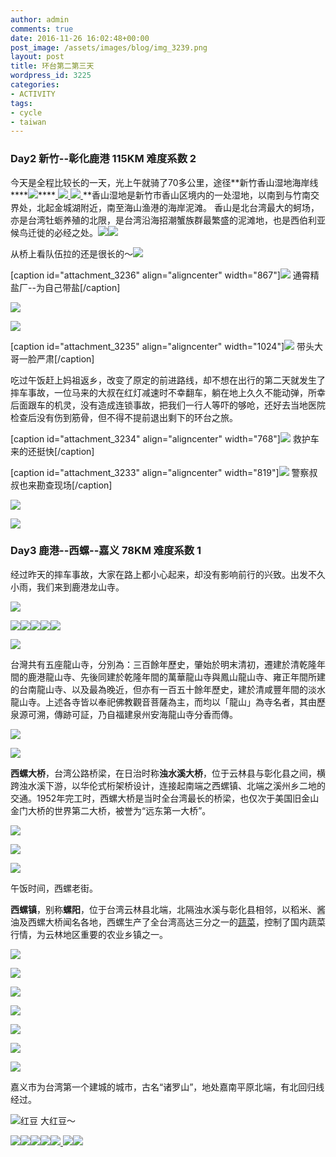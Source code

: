 ```yaml
---
author: admin
comments: true
date: 2016-11-26 16:02:48+00:00
post_image: /assets/images/blog/img_3239.png
layout: post
title: 环台第二第三天
wordpress_id: 3225
categories:
- ACTIVITY
tags:
- cycle
- taiwan
---
```


### **Day2 新竹--彰化鹿港 115KM 难度系数 2**


今天是全程比较长的一天，光上午就骑了70多公里，途径**新竹香山湿地海岸线****[![](http://www.billrain.com/billrain/wp-content/uploads/img_3279.jpg)](http://www.billrain.com/billrain/wp-content/uploads/img_3279.jpg)****[
](http://www.billrain.com/billrain/wp-content/uploads/img_3268.jpg)[![](http://www.billrain.com/billrain/wp-content/uploads/dsc_5504-1024x678.jpg)](http://www.billrain.com/billrain/wp-content/uploads/dsc_5504.jpg)[
](http://www.billrain.com/billrain/wp-content/uploads/img_3250.jpg)[![](http://www.billrain.com/billrain/wp-content/uploads/img_3223-1024x768.jpg)](http://www.billrain.com/billrain/wp-content/uploads/img_3223.jpg)[
](http://www.billrain.com/billrain/wp-content/uploads/img_3222.jpg)**香山湿地是新竹市香山区境内的一处湿地，以南到与竹南交界处，北起金城湖附近，南至海山渔港的海岸泥滩。
香山是北台湾最大的蚵场，亦是台湾牡蛎养殖的北限，是台湾沿海招潮蟹族群最繁盛的泥滩地，也是西伯利亚候鸟迁徙的必经之处。![](http://www.billrain.com/billrain/wp-content/uploads/img_3222-1024x1024.jpg)![](http://www.billrain.com/billrain/wp-content/uploads/dsc_5191-678x1024.jpg)

从桥上看队伍拉的还是很长的～![](http://www.billrain.com/billrain/wp-content/uploads/dsc_5202-1024x678.jpg)

[caption id="attachment_3236" align="aligncenter" width="867"]![](http://www.billrain.com/billrain/wp-content/uploads/img_3239-867x1024.jpg) 通霄精盐厂--为自己带盐[/caption]

![](http://www.billrain.com/billrain/wp-content/uploads/dsc_5388-1024x678.jpg)

![](http://www.billrain.com/billrain/wp-content/uploads/dsc_5408-678x1024.jpg)

[caption id="attachment_3235" align="aligncenter" width="1024"]![](http://www.billrain.com/billrain/wp-content/uploads/dsc_5446-1024x678.jpg) 带头大哥一脸严肃[/caption]

吃过午饭赶上妈祖返乡，改变了原定的前进路线，却不想在出行的第二天就发生了摔车事故，一位马来的大叔在红灯减速时不幸翻车，躺在地上久久不能动弹，所幸后面跟车的机灵，没有造成连锁事故，把我们一行人等吓的够呛，还好去当地医院检查后没有伤到筋骨，但不得不提前退出剩下的环台之旅。

[caption id="attachment_3234" align="aligncenter" width="768"]![](http://www.billrain.com/billrain/wp-content/uploads/img_3249-768x1024.jpg) 救护车来的还挺快[/caption]

[caption id="attachment_3233" align="aligncenter" width="819"]![](http://www.billrain.com/billrain/wp-content/uploads/img_3250-819x1024.jpg) 警察叔叔也来勘查现场[/caption]

![](http://www.billrain.com/billrain/wp-content/uploads/img_3261-1024x1024.jpg)

![](http://www.billrain.com/billrain/wp-content/uploads/img_3268-768x1024.jpg)


### **Day3 鹿港--西螺--嘉义 78KM 难度系数 1**


经过昨天的摔车事故，大家在路上都小心起来，却没有影响前行的兴致。出发不久小雨，我们来到鹿港龙山寺。

[![](http://www.billrain.com/billrain/wp-content/uploads/img_3340.jpg)](http://www.billrain.com/billrain/wp-content/uploads/img_3340.jpg)

[![](http://www.billrain.com/billrain/wp-content/uploads/dsc_5669-1.jpg)](http://www.billrain.com/billrain/wp-content/uploads/dsc_5669-1.jpg)[![](http://www.billrain.com/billrain/wp-content/uploads/dsc_5740-1.jpg)](http://www.billrain.com/billrain/wp-content/uploads/dsc_5740-1.jpg)[![](http://www.billrain.com/billrain/wp-content/uploads/dsc_5702-1.jpg)](http://www.billrain.com/billrain/wp-content/uploads/dsc_5702-1.jpg)[![](http://www.billrain.com/billrain/wp-content/uploads/img_3298-1.jpg)](http://www.billrain.com/billrain/wp-content/uploads/img_3298-1.jpg)[![](http://www.billrain.com/billrain/wp-content/uploads/img_6832-1.jpg)](http://www.billrain.com/billrain/wp-content/uploads/img_6832-1.jpg)

[![](http://www.billrain.com/billrain/wp-content/uploads/img_3287-1.jpg)](http://www.billrain.com/billrain/wp-content/uploads/img_3287-1.jpg)


台灣共有五座龍山寺，分別為：三百餘年歷史，肇始於明末清初，遷建於清乾隆年間的鹿港龍山寺、先後同建於乾隆年間的萬華龍山寺與鳳山龍山寺、雍正年間所建的台南龍山寺、以及最為晚近，但亦有一百五十餘年歷史，建於清咸豐年間的淡水龍山寺。上述各寺皆以奉祀佛教觀音菩薩為主，而均以「龍山」為寺名者，其由歷泉源可溯，傳跡可証，乃自福建泉州安海龍山寺分香而傳。




[![](http://www.billrain.com/billrain/wp-content/uploads/img_3292-1.jpg)](http://www.billrain.com/billrain/wp-content/uploads/img_3292-1.jpg)

[![](http://www.billrain.com/billrain/wp-content/uploads/dsc_5539-1.jpg)](http://www.billrain.com/billrain/wp-content/uploads/dsc_5539-1.jpg)


**西螺大桥**，台湾公路桥梁，在日治时称**浊水溪大桥**，位于云林县与彰化县之间，横跨浊水溪下游，以华伦式桁架桥设计，连接起南端之西螺镇、北端之溪州乡二地的交通。1952年完工时，西螺大桥是当时全台湾最长的桥梁，也仅次于美国旧金山金门大桥的世界第二大桥，被誉为“远东第一大桥”。


[![](http://www.billrain.com/billrain/wp-content/uploads/img_3306-1.jpg)](http://www.billrain.com/billrain/wp-content/uploads/img_3306-1.jpg)

[![](http://www.billrain.com/billrain/wp-content/uploads/dsc_5610-1.jpg)](http://www.billrain.com/billrain/wp-content/uploads/dsc_5610-1.jpg)

[![](http://www.billrain.com/billrain/wp-content/uploads/img_3450.jpg)](http://www.billrain.com/billrain/wp-content/uploads/img_3450.jpg)

午饭时间，西螺老街。


**西螺镇**，别称**螺阳**，位于台湾云林县北端，北隔浊水溪与彰化县相邻，以稻米、酱油及西螺大桥闻名各地，西螺生产了全台湾高达三分之一的[蔬菜](https://zh.wikipedia.org/wiki/%E8%94%AC%E8%8F%9C)，控制了国内蔬菜行情，为云林地区重要的农业乡镇之一。


[![](http://www.billrain.com/billrain/wp-content/uploads/img_3323-1.jpg)](http://www.billrain.com/billrain/wp-content/uploads/img_3323-1.jpg)

[![](http://www.billrain.com/billrain/wp-content/uploads/img_3320-1.jpg)](http://www.billrain.com/billrain/wp-content/uploads/img_3320-1.jpg)

[![](http://www.billrain.com/billrain/wp-content/uploads/img_3316-1.jpg)](http://www.billrain.com/billrain/wp-content/uploads/img_3316-1.jpg)

[![](http://www.billrain.com/billrain/wp-content/uploads/img_3315-1.jpg)](http://www.billrain.com/billrain/wp-content/uploads/img_3315-1.jpg)

[![](http://www.billrain.com/billrain/wp-content/uploads/img_3318-1.jpg)](http://www.billrain.com/billrain/wp-content/uploads/img_3318-1.jpg)

[![](http://www.billrain.com/billrain/wp-content/uploads/img_3319-1.jpg)](http://www.billrain.com/billrain/wp-content/uploads/img_3319-1.jpg)

[![](http://www.billrain.com/billrain/wp-content/uploads/img_3302-1.jpg)](http://www.billrain.com/billrain/wp-content/uploads/img_3302-1.jpg)

嘉义市为台湾第一个建城的城市，古名“诸罗山”，地处嘉南平原北端，有北回归线经过。

[![](http://www.billrain.com/billrain/wp-content/uploads/img_3357-768x1024.jpg)](http://www.billrain.com/billrain/wp-content/uploads/img_3357.jpg)红豆 大红豆～

[![](http://www.billrain.com/billrain/wp-content/uploads/img_3348-1024x768.jpg)![](http://www.billrain.com/billrain/wp-content/uploads/img_3350-300x300.jpg)](http://www.billrain.com/billrain/wp-content/uploads/img_3350.jpg)[![](http://www.billrain.com/billrain/wp-content/uploads/img_3352-300x225.jpg)](http://www.billrain.com/billrain/wp-content/uploads/img_3352.jpg)[![](http://www.billrain.com/billrain/wp-content/uploads/img_3353-300x225.jpg)![](http://www.billrain.com/billrain/wp-content/uploads/img_3346-300x300.jpg)](http://www.billrain.com/billrain/wp-content/uploads/img_3353.jpg)[
](http://www.billrain.com/billrain/wp-content/uploads/img_3348.jpg)[
](http://www.billrain.com/billrain/wp-content/uploads/img_3346.jpg)[![](http://www.billrain.com/billrain/wp-content/uploads/img_3345-1-300x300.jpg)](http://www.billrain.com/billrain/wp-content/uploads/img_3345-1.jpg)[![](http://www.billrain.com/billrain/wp-content/uploads/img_3341-1-768x1024.jpg)](http://www.billrain.com/billrain/wp-content/uploads/img_3341-1.jpg)
